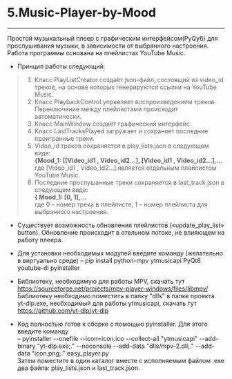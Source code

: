 # 5.Music-Player-by-Mood
---
Простой музыкальный плеер с графическим интерфейсом(PyQy6) для прослушивания музыки, в зависимости от выбранного настроения. Работа программы основана на плейлистах YouTube Music. 

- Принцип работы следующий: 
>1)	Класс PlayListCreator создаёт json-файл, состоящий из video_id треков, на основе которых генерируются ссылки на YouTube Music.
>2)	Класс PlaybackControl управляет воспроизведением треков. Переключение между плейлистами происходит автоматически.
>3)	Класс MainWindow создаёт графический интерфейс.
>4)	Класс LastTracksPlayed загружает и сохраняет последние проигранные треки.
>5) Video_id треков сохраняется в play_lists.json в следующем виде:  
**{Mood_1: [[Video_id1 , Video_id2…], [Video_id1 , Video_id2…],…**  
где [Video_id1 , Video_id2…] является отдельным плейлистом YouTube Music.
>6) Последние прослушанные треки сохраняется в last_track.json в следующем виде:  
**{ Mood_1: [0, 1],…**  
>где 0 – номер трека в плейлисте, 1 – номер плейлиста для выбранного настроения.

- Существует возможность обновления плейлистов («update_play_list» button). Обновление происходит в отельном потоке, не влияющем на работу плеера.

- Для установки необходимых модулей введите команду (желательно в виртуально среде) – pip install python-mpv ytmusicapi PyQt6 youtube-dl pyinstaller

- Библиотеку, необходимую для работы MPV, скачать тут https://sourceforge.net/projects/mpv-player-windows/files/libmpv/ Библиотеку необходимо поместить в папку "dlls" в папке проекта.  
yt-dlp.exe, необходимый для работы ytmusicapi, скачать тут https://github.com/yt-dlp/yt-dlp  

- Код полностью готов к сборке с помощью pyinstaller. 
Для этого введите команду   
– pyinstaller --onefile --icon=icon.ico --collect-all "ytmusicapi" --add-binary "yt-dlp.exe;." --noconsole --add-data "dlls/mpv-2.dll;." --add-data "icon.png;." easy_player.py   
Затем поместите в один каталог вместе с исполняемым файлом .exe два файла: play_lists.json и last_track.json. 
